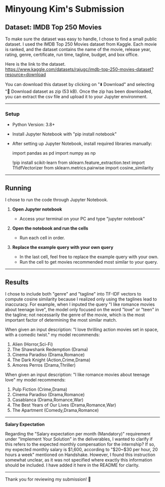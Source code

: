 # Minyoung Kim's Submission


## Dataset: IMDB Top 250 Movies


To make sure the dataset was easy to handle, I chose to find a small public dataset. I used the IMDB Top 250 Movies dataset from Kaggle. Each movie is ranked, and the dataset contains the name of the movie, release year, rating, genre, certificate, run time, tagline, budget, and box office.

Here is the link to the dataset.
https://www.kaggle.com/datasets/rajugc/imdb-top-250-movies-dataset?resource=download

You can download this dataset by clicking on "⬇️ Download" and selecting "📁 Download dataset as zip (53 kB). Once the zip has been downloaded, you can extract the csv file and upload it to your Jupyter environment.
    
---

### Setup

- Python Version: 3.8+
- Install Jupyter Notebook with "pip install notebook"
- After setting up Jupyter Notebook, install required libraries manually:
  
  import pandas as pd
  import numpy as np
  
  !pip install scikit-learn
  from sklearn.feature_extraction.text import TfidfVectorizer
  from sklearn.metrics.pairwise import cosine_similarity

---

## Running

I chose to run the code through Jupyter Notebook.

1. **Open Jupyter notebook**  
   - Access your terminal on your PC and type "jupyter notebook"

2. **Open the notebook and run the cells**  
   - Run each cell in order.

3. **Replace the example query with your own query**  
   - In the last cell, feel free to replace the example query with your own.
   - Run the cell to get movies recommended most similar to your query.
    
---

## Results

I chose to include both "genre" and "tagline" into TF-IDF vectors to compute cosine similarity because I realized only using the taglines lead to inaccuracy. For example, when I inputed the query "I like romance movies about teenage love", the model only focused on the word "love" or "teen" in the tagline; not necessarily the genre of the movie, which is the most important factor of determining the most similar match.

When given an input description: "I love thrilling action movies set in space, with a comedic twist."
my model recommends:
1. Alien (Horror,Sci-Fi)
2. The Shawshank Redemption (Drama)
3. Cinema Paradiso (Drama,Romance)
4. The Dark Knight (Action,Crime,Drama)
5. Amores Perros (Drama,Thriller)

When given an input description: "I like romance movies about teenage love"
my model recommends:
1. Pulp Fiction (Crime,Drama)
2. Cinema Paradiso (Drama,Romance)
3. Casablanca (Drama,Romance,War)
4. The Best Years of Our Lives (Drama,Romance,War)
5. The Apartment (Comedy,Drama,Romance)

---

**Salary Expectation** 

Regarding the "Salary expectation per month (Mandatory)" requirement under "Implement Your Solution" in the deliverables, I wanted to clarify if this refers to the expected monthly compensation for the internship? If so, my expected monthly salary is $1,600, according to "$20~$30 per hour, 20 hours a week" mentioned on Handshake. However, I found this instruction somewhat unclear, as it was not specified where exactly this information should be included. I have added it here in the README for clarity.

---

Thank you for reviewing my submission! 🚀
